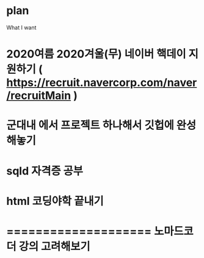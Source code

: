 # plan
What I want

2020여름 2020겨울(무) 네이버 핵데이 지원하기 ( https://recruit.navercorp.com/naver/recruitMain )
====================
군대내 에서 프로젝트 하나해서 깃헙에 완성해놓기
====================
sqld 자격증 공부
====================
html 코딩야학 끝내기
====================

==================== 
노마드코더 강의 고려해보기
====================
